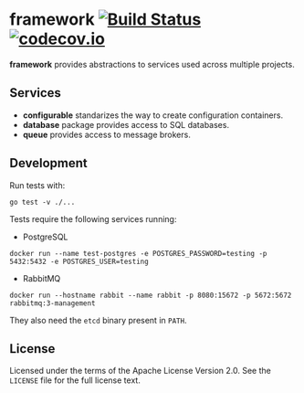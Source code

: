 # framework [![Build Status](https://travis-ci.org/src-d/framework.svg?branch=master)](https://travis-ci.org/src-d/framework) [![codecov.io](https://codecov.io/gh/src-d/framework/branch/master/graph/badge.svg?token=am2H6bJkdp)](https://codecov.io/gh/src-d/framework)

**framework** provides abstractions to services used across multiple projects.

## Services

* **configurable** standarizes the way to create configuration containers.
* **database** package provides access to SQL databases.
* **queue** provides access to message brokers.

## Development

Run tests with:

    go test -v ./...

Tests require the following services running:

* PostgreSQL

```
docker run --name test-postgres -e POSTGRES_PASSWORD=testing -p 5432:5432 -e POSTGRES_USER=testing
```

* RabbitMQ

```
docker run --hostname rabbit --name rabbit -p 8080:15672 -p 5672:5672 rabbitmq:3-management
```

They also need the `etcd` binary present in `PATH`.

## License

Licensed under the terms of the Apache License Version 2.0. See the `LICENSE`
file for the full license text.
